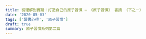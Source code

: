 ```yaml
---
title: 從理解到實踐：打造自己的原子習慣 — 《原子習慣》 書摘 （下之一）
date: '2020-05-03'
tags: ['讀書心得', '原子習慣']
draft: true
summary: 原子習慣系列第二篇
---
```

